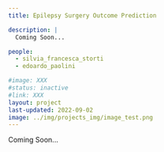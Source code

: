 ```yaml
---
title: Epilepsy Surgery Outcome Prediction

description: |
  Coming Soon...

people:
  - silvia_francesca_storti
  - edoardo_paolini

#image: XXX
#status: inactive
#link: XXX
layout: project
last-updated: 2022-09-02
image: ../img/projects_img/image_test.png
---
```


Coming Soon...
